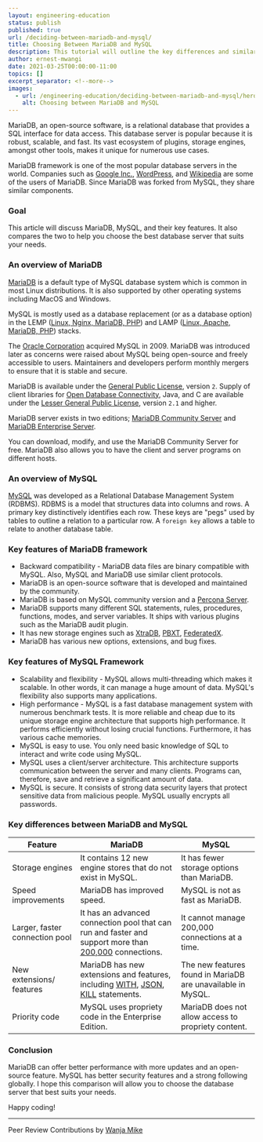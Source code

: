 ```yaml
---
layout: engineering-education
status: publish
published: true
url: /deciding-between-mariadb-and-mysql/
title: Choosing Between MariaDB and MySQL
description: This tutorial will outline the key differences and similarities of MariaDB and MySQL. It will also discuss the unique features of these database frameworks.  
author: ernest-mwangi
date: 2021-03-25T00:00:00-11:00
topics: []
excerpt_separator: <!--more-->
images:
  - url: /engineering-education/deciding-between-mariadb-and-mysql/hero.jpg
    alt: Choosing between MariaDB and MySQL
---
```

MariaDB, an open-source software, is a relational database that provides a SQL interface for data access. This database server is popular because it is robust, scalable, and fast. Its vast ecosystem of plugins, storage engines, amongst other tools, makes it unique for numerous use cases.
<!--more-->
MariaDB framework is one of the most popular database servers in the world. Companies such as [Google Inc.](https://about.google/), [WordPress](https://wordpress.com/), and [Wikipedia](https://www.wikipedia.org/) are some of the users of MariaDB. Since MariaDB was forked from MySQL, they share similar components.

### Goal
This article will discuss MariaDB, MySQL, and their key features. It also compares the two to help you choose the best database server that suits your needs.

### An overview of MariaDB
[MariaDB](https://mariadb.org/) is a default type of MySQL database system which is common in most Linux distributions. It is also supported by other operating systems including MacOS and Windows. 

MySQL is mostly used as a database replacement (or as a database option) in the LEMP ([Linux, Nginx, MariaDB, PHP](https://www.digitalocean.com/community/tutorials/what-is-lemp)) and LAMP ([Linux, Apache, MariaDB, PHP](https://en.wikipedia.org/wiki/LAMP_(software_bundle)#)) stacks.

The [Oracle Corporation](https://www.oracle.com/corporate/) acquired MySQL in 2009. MariaDB was introduced later as concerns were raised about MySQL being open-source and freely accessible to users. Maintainers and developers perform monthly mergers to ensure that it is stable and secure.

MariaDB is available under the [General Public License](https://www.gnu.org/licenses/old-licenses/gpl-2.0.en.html), version `2`. Supply of client libraries for [Open Database Connectivity](https://en.wikipedia.org/wiki/Open_Database_Connectivity), Java, and C are available under the [Lesser General Public License](https://www.gnu.org/licenses/old-licenses/lgpl-2.1.en.html), version `2.1` and higher.

MariaDB server exists in two editions; [MariaDB Community Server](https://mariadb.com/docs/features/mariadb-community-server/) and [MariaDB Enterprise Server](https://mariadb.com/docs/features/mariadb-enterprise-server/). 

You can download, modify, and use the MariaDB Community Server for free. MariaDB also allows you to have the client and server programs on different hosts.

### An overview of MySQL
[MySQL](https://www.mysql.com/) was developed as a Relational Database Management System (RDBMS). RDBMS is a model that structures data into columns and rows. A primary key distinctively identifies each row. These keys are "pegs" used by tables to outline a relation to a particular row. A `foreign key` allows a table to relate to another database table.

### Key features of MariaDB framework
- Backward compatibility - MariaDB data files are binary compatible with MySQL. Also, MySQL and MariaDB use similar client protocols.
- MariaDB is an open-source software that is developed and maintained by the community.
- MariaDB is based on MySQL community version and a [Percona Server](https://www.percona.com/software/mysql-database/percona-server).
- MariaDB supports many different SQL statements, rules, procedures, functions, modes, and server variables. It ships with various plugins such as the MariaDB audit plugin.
- It has new storage engines such as [XtraDB](https://mariadb.com/kb/en/about-xtradb/), [PBXT](https://mariadb.com/kb/en/pbxt-storage-engine/), [FederatedX](https://mariadb.com/kb/en/about-federatedx/).
- MariaDB has various new options, extensions, and bug fixes.

### Key features of MySQL Framework
- Scalability and flexibility - MySQL allows multi-threading which makes it scalable. In other words, it can manage a huge amount of data. MySQL's flexibility also supports many applications.
- High performance - MySQL is a fast database management system with numerous benchmark tests. It is more reliable and cheap due to its unique storage engine architecture that supports high performance. It performs efficiently without losing crucial functions. Furthermore, it has various cache memories.
- MySQL is easy to use. You only need basic knowledge of SQL to interact and write code using MySQL.
- MySQL uses a client/server architecture. This architecture supports communication between the server and many clients. Programs can, therefore, save and retrieve a significant amount of data.
- MySQL is secure. It consists of strong data security layers that protect sensitive data from malicious people. MySQL usually encrypts all passwords.

### Key differences between MariaDB and MySQL

| Feature | MariaDB | MySQL |
| --- | --- | --- |
| Storage engines| It contains 12 new engine stores that do not exist in MySQL. | It has fewer storage options than MariaDB. |
| Speed improvements | MariaDB has improved speed. | MySQL is not as fast as MariaDB. |
| Larger, faster connection pool | It has an advanced connection pool that can run and faster and support more than [200,000](https://mariadb.com/kb/en/incompatibilities-and-feature-differences-between-mariadb-103-and-mysql-57/) connections. | It cannot manage 200,000 connections at a time. |
| New extensions/ features | MariaDB has new extensions and features, including [WITH](https://mariadb.com/kb/en/with/), [JSON](https://mariadb.com/kb/en/json-functions/), [KILL](https://mariadb.com/kb/en/mysql_kill/) statements. | The new features found in MariaDB are unavailable in MySQL. |
| Priority code | MySQL uses propriety code in the Enterprise Edition. | MariaDB does not allow access to propriety content. |

### Conclusion
MariaDB can offer better performance with more updates and an open-source feature. MySQL has better security features and a strong following globally. I hope this comparison will allow you to choose the database server that best suits your needs. 

Happy coding!

---
Peer Review Contributions by [Wanja Mike](/engineering-education/authors/michael-barasa/)